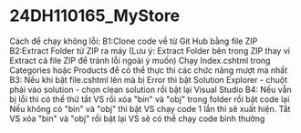 # 24DH110165_MyStore
Cách để chạy không lỗi:
B1:Clone code về từ Git Hub bằng file ZIP
B2:Extract Folder từ ZIP ra máy (Lưu ý: Extract Folder bên trong ZIP thay vì Extract cả file ZIP để tránh lỗi ngoài ý muốn)
  Chạy Index.cshtml trong Categories hoặc Products để có thể thực thi các chức năng mượt mà nhất
B3: Nếu khi bật file.cshtml lên mà bị Error thì bật Solution Explorer - chuột phải vào solution - chọn clean solution rồi bật lại Visual Studio
B4: Nếu vẫn bị lỗi thì có thể thử tắt VS rồi xóa "bin" và "obj" trong folder rồi bật code lại
Nếu không có "bin" và "obj" thì bật VS chạy code 1 lần thì sẽ xuất hiện. Tắt VS xóa "bin" và "obj" rồi bật lại VS sẽ có thể chạy code bình thường
